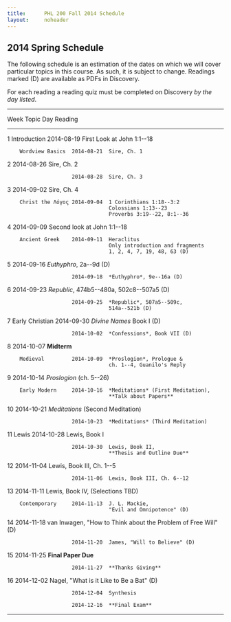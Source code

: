 ```yaml
---
title:      PHL 200 Fall 2014 Schedule
layout:     noheader
---
```




## 2014 Spring Schedule ##

The following schedule is an estimation of the dates on which we will
cover particular topics in this course. As such, it is subject to
change. Readings marked (D) are available as PDFs in Discovery.

For each reading a reading quiz must be completed on
Discovery *by the day listed*.

----------------------------------------------------------------------
Week    Topic            Day         Reading             
------- ---------------- ----------- ---------------------------------
1       Introduction     2014-08-19   First Look at John 1:1--18

        Wordview Basics  2014-08-21  Sire, Ch. 1

2                        2014-08-26  Sire, Ch. 2

                         2014-08-28  Sire, Ch. 3

3                        2014-09-02  Sire, Ch. 4

        Christ the Λόγος 2014-09-04  1 Corinthians 1:18--3:2
                                     Colossians 1:13--23
                                     Proverbs 3:19--22, 8:1--36

4                        2014-09-09  Second look at John 1:1--18

        Ancient Greek    2014-09-11  Heraclitus
                                     Only introduction and fragments
                                     1, 2, 4, 7, 19, 48, 63 (D)

5                        2014-09-16  *Euthyphro*, 2a--9d (D)

                         2014-09-18  *Euthyphro*, 9e--16a (D)

6                        2014-09-23  *Republic*, 474b5--480a,
                                     502c8--507a5 (D)

                         2014-09-25  *Republic*, 507a5--509c,
                                     514a--521b (D)

7       Early Christian  2014-09-30  *Divine Names* Book I (D)

                         2014-10-02  *Confessions*, Book VII (D)

8                        2014-10-07  **Midterm**

        Medieval         2014-10-09  *Proslogion*, Prologue &
                                     ch. 1--4, Guanilo's Reply

9                        2014-10-14  *Proslogion* (ch. 5--26)

        Early Modern     2014-10-16  *Meditations* (First Meditation),
                                     **Talk about Papers**

10                       2014-10-21  *Meditations* (Second Meditation)

                         2014-10-23  *Meditations* (Third Meditation)

11      Lewis            2014-10-28  Lewis, Book I

                         2014-10-30  Lewis, Book II,
                                     **Thesis and Outline Due**

12                       2014-11-04  Lewis, Book III, Ch. 1--5

                         2014-11-06  Lewis, Book III, Ch. 6--12

13                       2014-11-11  Lewis, Book IV, (Selections TBD)

        Contemporary     2014-11-13  J. L. Mackie,
                                     "Evil and Omnipotence" (D)

14                       2014-11-18  van Inwagen, "How to Think about
                                     the Problem of Free Will" (D)

                         2014-11-20  James, "Will to Believe" (D)

15                       2014-11-25  **Final Paper Due**

                         2014-11-27  **Thanks Giving**

16                       2014-12-02  Nagel,
                                     "What is it Like to Be a Bat" (D)

                         2014-12-04  Synthesis

                         2014-12-16  **Final Exam**
----------------------------------------------------------------------





